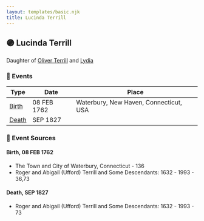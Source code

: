 ```yaml
---
layout: templates/basic.njk
title: Lucinda Terrill
---
```

## 🟣 Lucinda Terrill

Daughter of [Oliver Terrill](/people/9/94505283) and [Lydia ](/people/1/18213296)

### 📆 Events

Type | Date | Place
------ | ------ | ------
[Birth](#event-e9acc13c-e56f-4517-bc89-e959718b18fc) | 08 FEB 1762 | Waterbury, New Haven, Connecticut, USA
[Death](#event-551960c2-b4c2-4687-b092-cf9b60ea6354) | SEP 1827 |

### 📰 Event Sources

#### <a id="event-e9acc13c-e56f-4517-bc89-e959718b18fc"></a> Birth, 08 FEB 1762
* The Town and City of Waterbury, Connecticut  - 136
* Roger and Abigail (Ufford) Terrill and Some Descendants: 1632 - 1993  - 36,73

#### <a id="event-551960c2-b4c2-4687-b092-cf9b60ea6354"></a> Death, SEP 1827
* Roger and Abigail (Ufford) Terrill and Some Descendants: 1632 - 1993  - 73